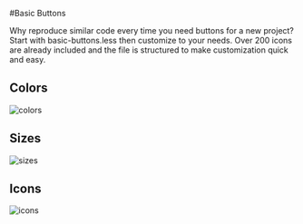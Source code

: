 #Basic Buttons

Why reproduce similar code every time you need buttons for a new project? Start with basic-buttons.less then customize to your needs. Over 200 icons are already included and the file is structured to make customization quick and easy.

## Colors
![colors](http://i.imgur.com/pfsbuOo.png)

## Sizes
![sizes](http://i.imgur.com/IyYTppC.png)

## Icons
![icons](http://i.imgur.com/dBqGRJe.png)